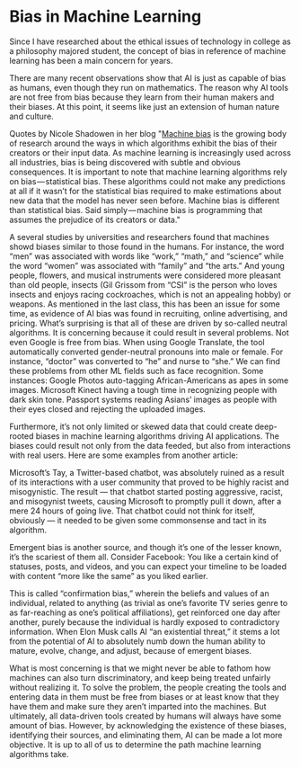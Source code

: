 # Bias in Machine Learning

Since I have researched about the ethical issues of technology in college as a philosophy majored student, the concept of bias in reference of machine learning has been a main concern for years.

There are many recent observations show that AI is just as capable of bias as humans, even though they run on mathematics. The reason why AI tools are not free from bias because they learn from their human makers and their biases. At this point, it seems like just an extension of human nature and culture.

Quotes by Nicole Shadowen in her blog "[Machine bias](https://www.technologyreview.com/s/608248/biased-algorithms-are-everywhere-and-no-one-seems-to-care/) is the growing body of research around the ways in which algorithms exhibit the bias of their creators or their input data. As machine learning is increasingly used across all industries, bias is being discovered with subtle and obvious consequences. It is important to note that machine learning algorithms rely on bias — statistical bias. These algorithms could not make any predictions at all if it wasn’t for the statistical bias required to make estimations about new data that the model has never seen before. Machine bias is different than statistical bias. Said simply — machine bias is programming that assumes the prejudice of its creators or data."

A several studies by universities and researchers found that machines showd biases similar to those found in the humans. For instance, the word “men” was associated with words like “work,” “math,” and “science” while the word “women” was associated with “family” and “the arts.” And young people, flowers, and musical instruments were considered more pleasant than old people, insects (Gil Grissom from “CSI” is the person who loves insects and enjoys racing cockroaches, which is not an appealing hobby) or weapons. As mentioned in the last class, this has been an issue for some time, as evidence of AI bias was found in recruiting, online advertising, and pricing. What’s surprising is that all of these are driven by so-called neutral algorithms. It is concerning because it could result in several problems. Not even Google is free from bias. When using Google Translate, the tool automatically converted gender-neutral pronouns into male or female. For instance, “doctor” was converted to “he” and nurse to “she.”
We can find these problems from other ML fields such as face recognition. Some instances:
Google Photos auto-tagging African-Americans as apes in some images.
Microsoft Kinect having a tough time in recognizing people with dark skin tone.
Passport systems reading Asians’ images as people with their eyes closed and rejecting the uploaded images.

Furthermore, it’s not only limited or skewed data that could create deep-rooted biases in machine learning algorithms driving AI applications. The biases could result not only from the data feeded, but also from interactions with real users. Here are some examples from another article:

Microsoft’s Tay, a Twitter-based chatbot, was absolutely ruined as a result of its interactions with a user community that proved to be highly racist and misogynistic. The result — that chatbot started posting aggressive, racist, and misogynist tweets, causing Microsoft to promptly pull it down, after a mere 24 hours of going live. That chatbot could not think for itself, obviously — it needed to be given some commonsense and tact in its algorithm.

Emergent bias is another source, and though it’s one of the lesser known, it’s the scariest of them all. Consider Facebook: You like a certain kind of statuses, posts, and videos, and you can expect your timeline to be loaded with content “more like the same” as you liked earlier.

This is called “confirmation bias,” wherein the beliefs and values of an individual, related to anything (as trivial as one’s favorite TV series genre to as far-reaching as one’s political affiliations), get reinforced one day after another, purely because the individual is hardly exposed to contradictory information. When Elon Musk calls AI “an existential threat,” it stems a lot from the potential of AI to absolutely numb down the human ability to mature, evolve, change, and adjust, because of emergent biases.

What is most concerning is that we might never be able to fathom how machines can also turn discriminatory, and keep being treated unfairly without realizing it. To solve the problem, the people creating the tools and entering data in them must be free from biases or at least know that they have them and make sure they aren’t imparted into the machines.
But ultimately, all data-driven tools created by humans will always have some amount of bias. However, by acknowledging the existence of these biases, identifying their sources, and eliminating them, AI can be made a lot more objective. It is up to all of us to determine the path machine learning algorithms take.
